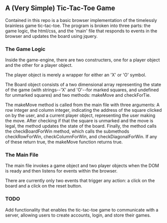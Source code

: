 ## A (Very Simple) Tic-Tac-Toe Game

Contained in this repo is a basic browser implementation of the timelessly brainless game tic-tac-toe. The program is broken into three parts: the game logic, the html/css, and the 'main' file that responds to events in the browser and updates the board using jquery.

### The Game Logic

Inside the game-engine, there are two constructers, one for a player object and the other for a player object.

The player object is merely a wrapper for either an 'X' or 'O' symbol.

The Board object consists of a two dimensional array representing the state of the game (with strings--'X' and 'O'--for marked squares, and undefined for unmarked squares) and two methods: makeMove and checkForTie.

The makeMove method is called from the main file with three arguments: A row integer and column integer, indicating the address of the square clicked on by the user, and a current player object, representing the user making the move. After checking if that the square is unmarked and the move is legal, the method updates the state of the board. Finally, the method calls the checkBoardForWin method, which calls the submethods checkRowForWin, checkColumnForWin, and checkDiagonalForWin. If any of these return true, the makeMove function returns true.

### The Main File

The main file invokes a game object and two player objects when the DOM is ready and then listens for events within the browser.

There are currently only two events that trigger any action: a click on the board and a click on the reset button.

### TODO

Add functionality that enables the tic-tac-toe game to communicate with a server, allowing users to create accounts, login, and store their games.
